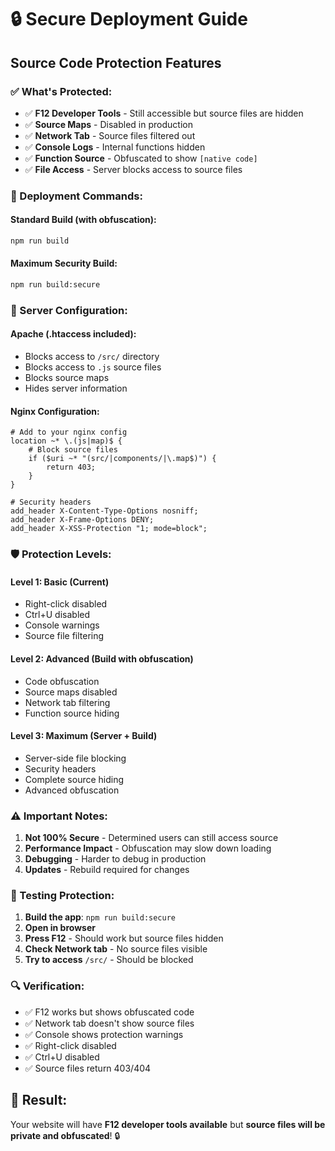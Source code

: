 # 🔒 Secure Deployment Guide

## **Source Code Protection Features**

### **✅ What's Protected:**
- ✅ **F12 Developer Tools** - Still accessible but source files are hidden
- ✅ **Source Maps** - Disabled in production
- ✅ **Network Tab** - Source files filtered out
- ✅ **Console Logs** - Internal functions hidden
- ✅ **Function Source** - Obfuscated to show `[native code]`
- ✅ **File Access** - Server blocks access to source files

### **🚀 Deployment Commands:**

#### **Standard Build (with obfuscation):**
```bash
npm run build
```

#### **Maximum Security Build:**
```bash
npm run build:secure
```

### **🔧 Server Configuration:**

#### **Apache (.htaccess included):**
- Blocks access to `/src/` directory
- Blocks access to `.js` source files
- Blocks source maps
- Hides server information

#### **Nginx Configuration:**
```nginx
# Add to your nginx config
location ~* \.(js|map)$ {
    # Block source files
    if ($uri ~* "(src/|components/|\.map$)") {
        return 403;
    }
}

# Security headers
add_header X-Content-Type-Options nosniff;
add_header X-Frame-Options DENY;
add_header X-XSS-Protection "1; mode=block";
```

### **🛡️ Protection Levels:**

#### **Level 1: Basic (Current)**
- Right-click disabled
- Ctrl+U disabled
- Console warnings
- Source file filtering

#### **Level 2: Advanced (Build with obfuscation)**
- Code obfuscation
- Source maps disabled
- Network tab filtering
- Function source hiding

#### **Level 3: Maximum (Server + Build)**
- Server-side file blocking
- Security headers
- Complete source hiding
- Advanced obfuscation

### **⚠️ Important Notes:**

1. **Not 100% Secure** - Determined users can still access source
2. **Performance Impact** - Obfuscation may slow down loading
3. **Debugging** - Harder to debug in production
4. **Updates** - Rebuild required for changes

### **🧪 Testing Protection:**

1. **Build the app**: `npm run build:secure`
2. **Open in browser**
3. **Press F12** - Should work but source files hidden
4. **Check Network tab** - No source files visible
5. **Try to access** `/src/` - Should be blocked

### **🔍 Verification:**

- ✅ F12 works but shows obfuscated code
- ✅ Network tab doesn't show source files
- ✅ Console shows protection warnings
- ✅ Right-click disabled
- ✅ Ctrl+U disabled
- ✅ Source files return 403/404

## **🎯 Result:**
Your website will have **F12 developer tools available** but **source files will be private and obfuscated**! 🔒
